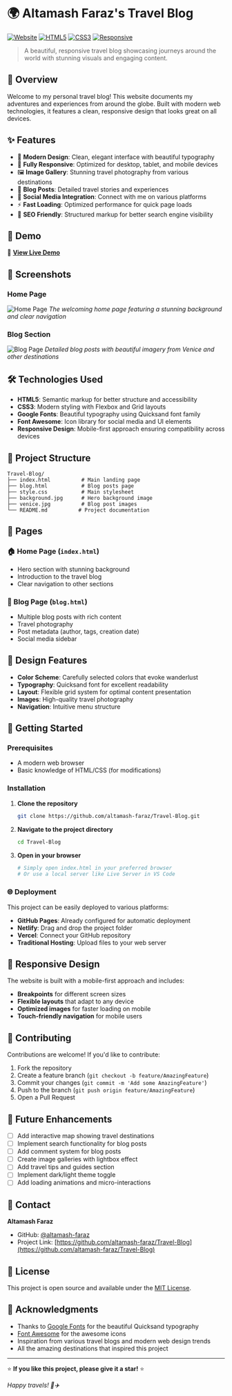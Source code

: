 # 🌍 Altamash Faraz's Travel Blog

[![Website](https://img.shields.io/badge/Website-Live-brightgreen)](https://altamashtravelblog.vercel.app/)
[![HTML5](https://img.shields.io/badge/HTML5-E34F26?style=flat&logo=html5&logoColor=white)](https://developer.mozilla.org/en-US/docs/Web/HTML)
[![CSS3](https://img.shields.io/badge/CSS3-1572B6?style=flat&logo=css3&logoColor=white)](https://developer.mozilla.org/en-US/docs/Web/CSS)
[![Responsive](https://img.shields.io/badge/Responsive-Design-blue)](https://developer.mozilla.org/en-US/docs/Learn/CSS/CSS_layout/Responsive_Design)

> A beautiful, responsive travel blog showcasing journeys around the world with stunning visuals and engaging content.

## 📖 Overview

Welcome to my personal travel blog! This website documents my adventures and experiences from around the globe. Built with modern web technologies, it features a clean, responsive design that looks great on all devices.

## ✨ Features

- 🎨 **Modern Design**: Clean, elegant interface with beautiful typography
- 📱 **Fully Responsive**: Optimized for desktop, tablet, and mobile devices
- 🖼️ **Image Gallery**: Stunning travel photography from various destinations
- 📝 **Blog Posts**: Detailed travel stories and experiences
- 🔗 **Social Media Integration**: Connect with me on various platforms
- ⚡ **Fast Loading**: Optimized performance for quick page loads
- 🎯 **SEO Friendly**: Structured markup for better search engine visibility

## 🚀 Demo

🔗 **[View Live Demo](https://altamashtravelblog.vercel.app/)**

## 📸 Screenshots

### Home Page
![Home Page](./background.jpg)
*The welcoming home page featuring a stunning background and clear navigation*

### Blog Section
![Blog Page](./venice.jpg)
*Detailed blog posts with beautiful imagery from Venice and other destinations*

## 🛠️ Technologies Used

- **HTML5**: Semantic markup for better structure and accessibility
- **CSS3**: Modern styling with Flexbox and Grid layouts
- **Google Fonts**: Beautiful typography using Quicksand font family
- **Font Awesome**: Icon library for social media and UI elements
- **Responsive Design**: Mobile-first approach ensuring compatibility across devices

## 📁 Project Structure

```
Travel-Blog/
├── index.html          # Main landing page
├── blog.html           # Blog posts page
├── style.css           # Main stylesheet
├── background.jpg      # Hero background image
├── venice.jpg          # Blog post images
└── README.md          # Project documentation
```

## 🎯 Pages

### 🏠 Home Page (`index.html`)
- Hero section with stunning background
- Introduction to the travel blog
- Clear navigation to other sections

### 📖 Blog Page (`blog.html`)
- Multiple blog posts with rich content
- Travel photography
- Post metadata (author, tags, creation date)
- Social media sidebar

## 🎨 Design Features

- **Color Scheme**: Carefully selected colors that evoke wanderlust
- **Typography**: Quicksand font for excellent readability
- **Layout**: Flexible grid system for optimal content presentation
- **Images**: High-quality travel photography
- **Navigation**: Intuitive menu structure

## 🚀 Getting Started

### Prerequisites
- A modern web browser
- Basic knowledge of HTML/CSS (for modifications)

### Installation

1. **Clone the repository**
   ```bash
   git clone https://github.com/altamash-faraz/Travel-Blog.git
   ```

2. **Navigate to the project directory**
   ```bash
   cd Travel-Blog
   ```

3. **Open in your browser**
   ```bash
   # Simply open index.html in your preferred browser
   # Or use a local server like Live Server in VS Code
   ```

### 🌐 Deployment

This project can be easily deployed to various platforms:

- **GitHub Pages**: Already configured for automatic deployment
- **Netlify**: Drag and drop the project folder
- **Vercel**: Connect your GitHub repository
- **Traditional Hosting**: Upload files to your web server

## 📱 Responsive Design

The website is built with a mobile-first approach and includes:

- **Breakpoints** for different screen sizes
- **Flexible layouts** that adapt to any device
- **Optimized images** for faster loading on mobile
- **Touch-friendly navigation** for mobile users

## 🎉 Contributing

Contributions are welcome! If you'd like to contribute:

1. Fork the repository
2. Create a feature branch (`git checkout -b feature/AmazingFeature`)
3. Commit your changes (`git commit -m 'Add some AmazingFeature'`)
4. Push to the branch (`git push origin feature/AmazingFeature`)
5. Open a Pull Request

## 📝 Future Enhancements

- [ ] Add interactive map showing travel destinations
- [ ] Implement search functionality for blog posts
- [ ] Add comment system for blog posts
- [ ] Create image galleries with lightbox effect
- [ ] Add travel tips and guides section
- [ ] Implement dark/light theme toggle
- [ ] Add loading animations and micro-interactions

## 📧 Contact

**Altamash Faraz**
- GitHub: [@altamash-faraz](https://github.com/altamash-faraz)
- Project Link: [https://github.com/altamash-faraz/Travel-Blog](https://github.com/altamash-faraz/Travel-Blog)

## 📄 License

This project is open source and available under the [MIT License](LICENSE).

## 🙏 Acknowledgments

- Thanks to [Google Fonts](https://fonts.google.com/) for the beautiful Quicksand typography
- [Font Awesome](https://fontawesome.com/) for the awesome icons
- Inspiration from various travel blogs and modern web design trends
- All the amazing destinations that inspired this project

---

⭐ **If you like this project, please give it a star!** ⭐

*Happy travels! 🧳✈️*

